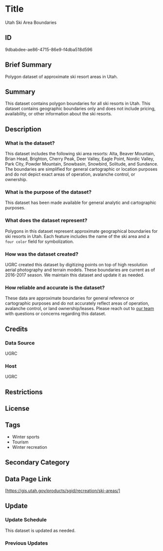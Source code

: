 # Title

Utah Ski Area Boundaries

## ID

9dbabdee-ae86-4715-86e9-f4dba518d596

## Brief Summary

Polygon dataset of approximate ski resort areas in Utah.

## Summary

This dataset contains polygon boundaries for all ski resorts in Utah. This dataset contains geographic boundaries only and does not include pricing, availability, or other information about the ski resorts.

## Description

### What is the dataset?

This dataset includes the following ski area resorts: Alta, Beaver Mountain, Brian Head, Brighton, Cherry Peak, Deer Valley, Eagle Point, Nordic Valley, Park City, Powder Mountain, Snowbasin, Snowbird, Solitude, and Sundance. The boundaries are simplified for general cartographic or location purposes and do not depict exact areas of operation, avalanche control, or ownership.

### What is the purpose of the dataset?

This dataset has been made available for general analytic and cartographic purposes.

### What does the dataset represent?

Polygons in this dataset represent approximate geographical boundaries for ski resorts in Utah. Each feature includes the name of the ski area and a `four color` field for symbolization.

### How was the dataset created?

UGRC created this dataset by digitizing points on top of high resolution aerial photography and terrain models. These boundaries are current as of 2016-2017 season. We maintain this dataset and update it as needed.

### How reliable and accurate is the dataset?

These data are approximate boundaries for general reference or cartographic purposes and do not accurately reflect areas of operation, avalanche control, or land ownership/leases. Please reach out to [our team](https://gis.utah.gov/contact/) with questions or concerns regarding this dataset.

## Credits

### Data Source

UGRC

### Host

UGRC

## Restrictions

## License

## Tags

- Winter sports
- Tourism
- Winter recreation

## Secondary Category

## Data Page Link

[https://gis.utah.gov/products/sgid/recreation/ski-areas/]

## Update

### Update Schedule

This dataset is updated as needed.

### Previous Updates
